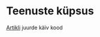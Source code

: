 # Teenuste küpsus

[Artikli](http://rpubs.com/RRisto/kupsus "http://rpubs.com/RRisto/kupsus") juurde käiv kood
